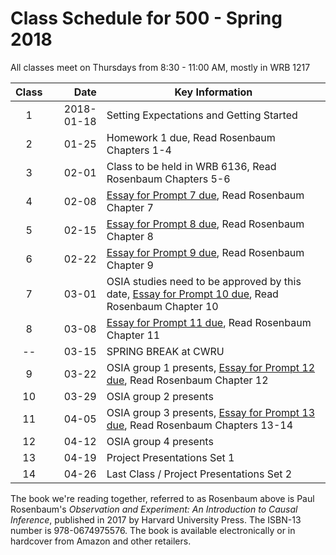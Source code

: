# Class Schedule for 500 - Spring 2018

All classes meet on Thursdays from 8:30 - 11:00 AM, mostly in WRB 1217

Class | Date | Key Information
:---: | -----------: | ----------------------------------------------------------------------------------------------
1 | 2018-01-18 | Setting Expectations and Getting Started
2 | 01-25 | Homework 1 due, Read Rosenbaum Chapters 1-4
3 | 02-01 | Class to be held in WRB 6136, Read Rosenbaum Chapters 5-6
4 | 02-08 | [Essay for Prompt 7 due](https://github.com/THOMASELOVE/500-2018/blob/master/assignments/essayprompts.md#prompt-for-chapter-7-elaborate-theories-due-before-class-4), Read Rosenbaum Chapter 7
5 | 02-15 | [Essay for Prompt 8 due](https://github.com/THOMASELOVE/500-2018/blob/master/assignments/essayprompts.md#prompt-for-chapter-8-quasi-experimental-devices-due-before-class-5), Read Rosenbaum Chapter 8
6 | 02-22 | [Essay for Prompt 9 due](https://github.com/THOMASELOVE/500-2018/blob/master/assignments/essayprompts.md#prompt-for-chapter-9-sensitivity-to-bias-due-before-class-6), Read Rosenbaum Chapter 9
7 | 03-01 | OSIA studies need to be approved by this date, [Essay for Prompt 10 due](https://github.com/THOMASELOVE/500-2018/blob/master/assignments/essayprompts.md#prompt-for-chapter-10-design-sensitivity-due-before-class-7), Read Rosenbaum Chapter 10
8 | 03-08 | [Essay for Prompt 11 due](https://github.com/THOMASELOVE/500-2018/blob/master/assignments/essayprompts.md#prompt-for-chapter-11-matching-techniques-due-before-class-8), Read Rosenbaum Chapter 11
-- | 03-15 | SPRING BREAK at CWRU
9 | 03-22 | OSIA group 1 presents, [Essay for Prompt 12 due](https://github.com/THOMASELOVE/500-2018/blob/master/assignments/essayprompts.md#prompt-for-chapter-12-biases-from-general-dispositions-due-before-class-9), Read Rosenbaum Chapter 12
10 | 03-29 | OSIA group 2 presents
11 | 04-05 | OSIA group 3 presents, [Essay for Prompt 13 due](https://github.com/THOMASELOVE/500-2018/blob/master/assignments/essayprompts.md#prompt-for-chapter-13-instruments-due-before-class-11), Read Rosenbaum Chapters 13-14
12 | 04-12 | OSIA group 4 presents
13 | 04-19 | Project Presentations Set 1
14 | 04-26 | Last Class / Project Presentations Set 2

The book we're reading together, referred to as Rosenbaum above is Paul Rosenbaum's *Observation and Experiment: An Introduction to Causal Inference*, published in 2017 by Harvard University Press. The ISBN-13 number is 978-0674975576. The book is available electronically or in hardcover from Amazon and other retailers.
